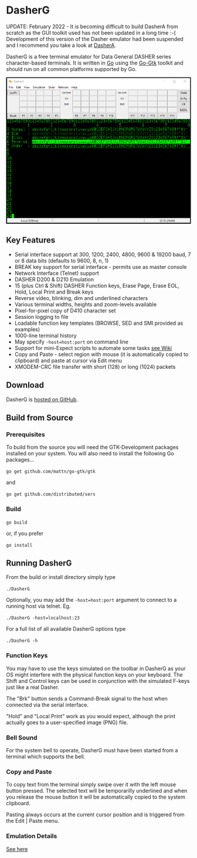 # DasherG

UPDATE: February 2022 - It is becoming difficult to build DasherA from scratch as the GUI toolkit used has
not been updated in a long time :-(  Development of this version of the Dasher emulator had been suspended
and I recommend you take a look at [DasherA](https://github.com/SMerrony/dashera).

DasherG is a free terminal emulator for Data General DASHER series character-based terminals.  It is written in [Go](https://golang.org/) using the [Go-Gtk](https://github.com/mattn/go-gtk) toolkit and should run on all common platforms supported by Go.

![screenshot](screenshots/DasherG_v0_9_8.png "Windows Screenshot")

## Key Features

* Serial interface support at 300, 1200, 2400, 4800, 9600 & 19200 baud, 7 or 8 data bits (defaults to 9600, 8, n, 1)
* BREAK key support for serial interface - permits use as master console
* Network Interface (Telnet) support
* DASHER D200 & D210 Emulation
* 15 (plus Ctrl & Shift) DASHER Function keys, Erase Page, Erase EOL, Hold, Local Print and Break keys
* Reverse video, blinking, dim and underlined characters
* Various terminal widths, heights and zoom-levels available
* Pixel-for-pixel copy of D410 character set
* Session logging to file
* Loadable function key templates (BROWSE, SED and SMI provided as examples)
* 1000-line terminal history
* May specify ```-host=host:port``` on command line
* Support for mini-Expect scripts to automate some tasks [see Wiki](https://github.com/SMerrony/DasherG/wiki/DasherG-Mini-Expect-Scripts)
* Copy and Paste - select region with mouse (it is automatically copied to clipboard) and paste at cursor via Edit menu
* XMODEM-CRC file transfer with short (128) or long (1024) packets

## Download
DasherG is [hosted on GitHub](https://github.com/SMerrony/DasherG).

## Build from Source
### Prerequisites
To build from the source you will need the GTK-Development packages installed on your system.  You will also need to install the following Go packages...

```go get github.com/mattn/go-gtk/gtk``` 

and 

```go get github.com/distributed/sers```

### Build
```go build```

or, if you prefer

```go install```

## Running DasherG
From the build or install directory simply type

```./DasherG```

Optionally, you may add the ```-host=host:port``` argument to connect to a running host via telnet. Eg. 

```./DasherG -host=localhost:23```

For a full list of all available DasherG options type

```./DasherG -h```

### Function Keys
You may have to use the keys simulated on the toolbar in DasherG as your OS might interfere with the physical function keys on your keyboard.  The Shift and Control keys can be used in conjunction with the simulated F-keys just like a real Dasher.

The "Brk" button sends a Command-Break signal to the host when connected via the serial interface.

"Hold" and "Local Print" work as you would expect, although the print actually goes to a user-specified image (PNG) file.

### Bell Sound

For the system bell to operate, DasherG must have been started from a terminal which supports the bell.

### Copy and Paste
To copy text from the terminal simply swipe over it with the left mouse button pressed.  The selected text will be temporarilly underlined and when you release the mouse button it will be automatically copied to the system clipboard.

Pasting always occurs at the current cursor position and is triggered from the Edit | Paste menu.

### Emulation Details
[See here](https://github.com/SMerrony/DasherG/blob/master/implementationChart.md)
